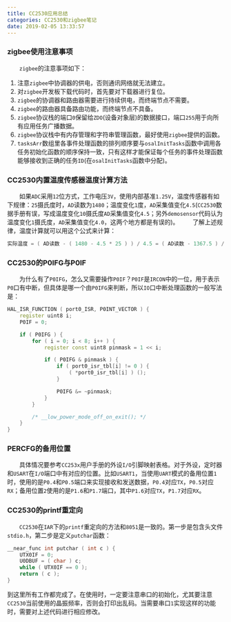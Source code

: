 ```yaml
---
title: CC2530应用总结
categories: CC2530和zigbee笔记
date: 2019-02-05 13:33:57
---
```

### zigbee使用注意事项

&emsp;&emsp;`zigbee`的注意事项如下：<!--more-->

1. 注意`zigbee`中协调器的供电，否则通讯网络就无法建立。
2. 对`zigbee`开发板下载代码时，首先要对下载器进行复位。
3. `zigbee`的协调器和路由器需要进行持续供电，而终端节点不需要。
4. `zigbee`的路由器具备路由功能，而终端节点不具备。
5. `zigbee`协议栈的端口`0`保留给`ZDO`(设备对象层)的数据接口，端口`255`用于向所有应用任务广播数据。
6. `zigbee`协议栈中有内存管理和字符串管理函数，最好使用`zigbee`提供的函数。
7. `tasksArr`数组里各事件处理函数的排列顺序要与`osalInitTasks`函数中调用各任务初始化函数的顺序保持一致，只有这样才能保证每个任务的事件处理函数能够接收到正确的任务`ID`(在`osalInitTasks`函数中分配)。

### CC2530内置温度传感器温度计算方法

&emsp;&emsp;如果`ADC`采用`12`位方式，工作电压`3V`，使用内部基准`1.25V`，温度传感器有如下规律：`25`摄氏度时，`AD`读数为`1480`；温度变化`1`度，`AD`采集值变化`4.5`(`CC2530`数据手册有误，写成温度变化`10`摄氏度`AD`采集值变化`4.5`；另外`demosensor`代码认为温度变化`1`摄氏度，`AD`采集值变化`4.0`，这两个地方都是有误的)。
&emsp;&emsp;了解上述规律，温度计算就可以用这个公式来计算：

``` cpp
实际温度 = ( AD读数 - ( 1480 - 4.5 * 25 ) ) / 4.5 = ( AD读数 - 1367.5 ) / 4.5
```

### CC2530的P0IFG与P0IF

&emsp;&emsp;为什么有了`P0IFG`，怎么又需要操作`P0IF`？`P0IF`是`IRCON`中的一位，用于表示`P0`口有中断，但具体是哪一个由`P0IFG`来判断，所以`IO`口中断处理函数的一般写法是：

``` cpp
HAL_ISR_FUNCTION ( port0_ISR, P0INT_VECTOR ) {
    register uint8 i;
    P0IF = 0;

    if ( P0IFG ) {
        for ( i = 0; i < 8; i++ ) {
            register const uint8 pinmask = 1 << i;

            if ( P0IFG & pinmask ) {
                if ( port0_isr_tbl[i] != 0 ) {
                    ( *port0_isr_tbl[i] ) ();
                }

                P0IFG &= ~pinmask;
            }
        }

        /* __low_power_mode_off_on_exit(); */
    }
}
```

### PERCFG的备用位置

&emsp;&emsp;具体情况要参考`CC253x`用户手册的外设`I/O`引脚映射表格。对于外设，定时器和`USART`在`I/O`端口中有对应的位置。比如`USART1`，当使用`UART`模式的备用位置`1`时，使用的是`P0.4`和`P0.5`端口来实现接收和发送数据，`P0.4`对应`TX`，`P0.5`对应`RX`；备用位置`2`使用的是`P1.6`和`P1.7`端口，其中`P1.6`对应`TX`，`P1.7`对应`RX`。

### CC2530的printf重定向

&emsp;&emsp;`CC2530`在`IAR`下的`printf`重定向的方法和`8051`是一致的。第一步是包含头文件`stdio.h`，第二步是定义`putchar`函数：

``` cpp
__near_func int putchar ( int c ) {
    UTX0IF = 0;
    U0DBUF = ( char ) c;
    while ( UTX0IF == 0 );
    return ( c );
}
```

到这里所有工作都完成了。在使用时，一定要注意串口的初始化，尤其要注意`CC2530`当前使用的晶振频率，否则会打印出乱码。当需要串口`1`实现这样的功能时，需要对上述代码进行相应修改。